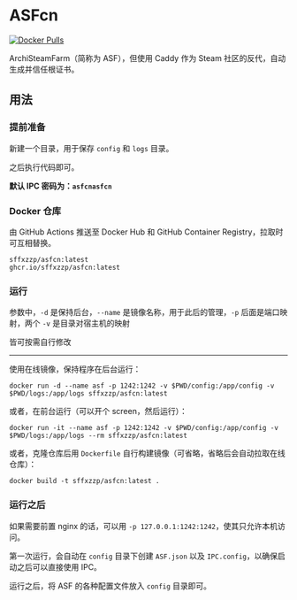 # ASFcn 

[![Docker Pulls](https://badgen.net/docker/pulls/sffxzzp/asfcn?icon=docker&label=pulls)](https://hub.docker.com/r/sffxzzp/asfcn/)

ArchiSteamFarm（简称为 ASF），但使用 Caddy 作为 Steam 社区的反代，自动生成并信任根证书。

## 用法

### 提前准备

新建一个目录，用于保存 `config` 和 `logs` 目录。

之后执行代码即可。

**默认 IPC 密码为：`asfcnasfcn`**

### Docker 仓库

由 GitHub Actions 推送至 Docker Hub 和 GitHub Container Registry，拉取时可互相替换。

```
sffxzzp/asfcn:latest
ghcr.io/sffxzzp/asfcn:latest
```

### 运行

参数中，`-d` 是保持后台，`--name` 是镜像名称，用于此后的管理，`-p` 后面是端口映射，两个 `-v` 是目录对宿主机的映射

皆可按需自行修改

------

使用在线镜像，保持程序在后台运行：

``` shell
docker run -d --name asf -p 1242:1242 -v $PWD/config:/app/config -v $PWD/logs:/app/logs sffxzzp/asfcn:latest
```

或者，在前台运行（可以开个 screen，然后运行）：

``` shell
docker run -it --name asf -p 1242:1242 -v $PWD/config:/app/config -v $PWD/logs:/app/logs --rm sffxzzp/asfcn:latest
```

或者，克隆仓库后用 `Dockerfile` 自行构建镜像（可省略，省略后会自动拉取在线仓库）：

``` shell
docker build -t sffxzzp/asfcn:latest .
```

### 运行之后

如果需要前置 nginx 的话，可以用 `-p 127.0.0.1:1242:1242`，使其只允许本机访问。

第一次运行，会自动在 `config` 目录下创建 `ASF.json` 以及 `IPC.config`，以确保启动之后可以直接使用 IPC。

运行之后，将 ASF 的各种配置文件放入 `config` 目录即可。
